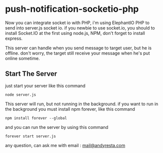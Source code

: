 # push-notification-socketio-php
Now you can integrate socket io with PHP, i'm using ElephantIO PHP to send into server.js socket io. 
if you newbie to use socket.io, you should to install Socket.IO at the first using node.js, NPM, don't forget to install express.

This server can handle when you send message to target user, but he is offline. don't worry, the target still receive your message when he's put online sometime. 

## Start The Server
just start your server like this command
``` 
node server.js
```
This server will run, but not running in the background. if you want to run in the background you must install npm forever, like this command
```
npm install forever --global
```
and you can run the server by using this command
```
forever start server.js
```
any question, can ask me with email : mail@andyresta.com
